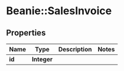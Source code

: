 # Beanie::SalesInvoice

## Properties
Name | Type | Description | Notes
------------ | ------------- | ------------- | -------------
**id** | **Integer** |  | 


